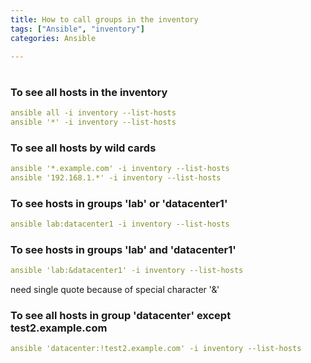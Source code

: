 ```yaml
---
title: How to call groups in the inventory
tags: ["Ansible", "inventory"]
categories: Ansible

---
```

#
### To see all hosts in the inventory
```yaml
ansible all -i inventory --list-hosts
ansible '*' -i inventory --list-hosts
```
### To see all hosts by wild cards
```yaml
ansible '*.example.com' -i inventory --list-hosts
ansible '192.168.1.*' -i inventory --list-hosts
```
### To see hosts in groups 'lab' or 'datacenter1'
```yaml
ansible lab:datacenter1 -i inventory --list-hosts
```
### To see hosts in groups 'lab' and 'datacenter1'
```yaml
ansible 'lab:&datacenter1' -i inventory --list-hosts
```
need single quote because of special character '&'
### To see all hosts in group 'datacenter' except test2.example.com
```yaml
ansible 'datacenter:!test2.example.com' -i inventory --list-hosts
```
